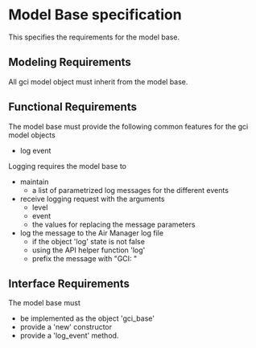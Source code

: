# Model Base specification
This specifies the requirements for the model base.

## Modeling Requirements
All gci model object must inherit from the model base.

## Functional Requirements
The model base must provide the following common features for the gci model objects
- log event

Logging requires the model base to
- maintain 
  - a list of parametrized log messages for the different events
- receive logging request with the arguments
  - level
  - event
  - the values for replacing the message parameters
- log the message to the Air Manager log file
  - if the object 'log' state is not false
  - using the API helper function 'log'
  - prefix the message with "GCI: "

## Interface Requirements
The model base must 
- be implemented as the object 'gci_base'
- provide a 'new' constructor
- provide a 'log_event' method.

